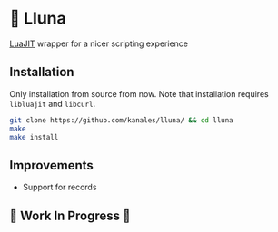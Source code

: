 # 🌚 Lluna

[LuaJIT](https://luajit.org/) wrapper for a nicer scripting experience

## Installation

Only installation from source from now. Note that installation requires `libluajit` and `libcurl`.

```sh
git clone https://github.com/kanales/lluna/ && cd lluna
make
make install
```

## Improvements

- Support for records 

## 🚧 Work In Progress 🚧
